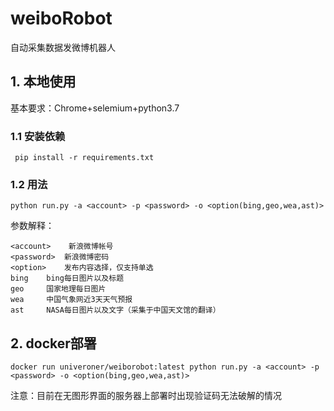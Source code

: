 # weiboRobot
自动采集数据发微博机器人

## 1. 本地使用
基本要求：Chrome+selemium+python3.7
### 1.1 安装依赖
```
 pip install -r requirements.txt
```
### 1.2 用法
```
python run.py -a <account> -p <password> -o <option(bing,geo,wea,ast)>
```
参数解释：
```
<account>	 新浪微博帐号
<password> 	新浪微博密码
<option> 	发布内容选择，仅支持单选
bing 	bing每日图片以及标题
geo  	国家地理每日图片
wea 	中国气象网近3天天气预报
ast 	NASA每日图片以及文字（采集于中国天文馆的翻译）
```
## 2. docker部署
```
docker run univeroner/weiborobot:latest python run.py -a <account> -p <password> -o <option(bing,geo,wea,ast)>

```
注意：目前在无图形界面的服务器上部署时出现验证码无法破解的情况
